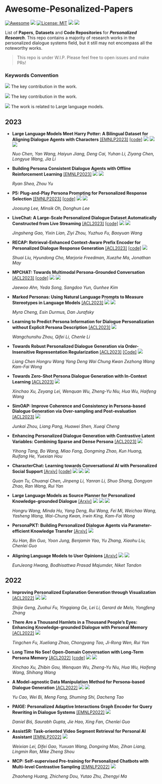 # Awesome-Pesonalized-Papers
[![Awesome](https://awesome.re/badge.svg)](https://github.com/zjunlp/ModelEditingPapers) 
![](https://img.shields.io/github/last-commit/nuochenpku/Awesome-Pesonalized-Papers?color=green) 
[![License: MIT](https://img.shields.io/badge/License-MIT-green.svg)](https://opensource.org/licenses/MIT)
![](https://img.shields.io/badge/PRs-Welcome-red) 
![](https://img.shields.io/badge/PaperNumber-65-brightgreen)

List of **Papers**, **Datasets** and **Code Repositories** for ***Personalized Research***. This repo contains a majority of research works in the personalized dialogue systems field, but it still may not encompass all the noteworthy works. 

> This repo is under W.I.P. Please feel free to open issues and make PRs!


### Keywords Convention

![](https://img.shields.io/badge/Dataset-blue) The key contribution  in the work.

![](https://img.shields.io/badge/Methods-green) The key contribution  in the work.

![](https://img.shields.io/badge/LLMs-brown) The work is related to Large language models.



## 2023


- **Large Language Models Meet Harry Potter: A Bilingual Dataset for Aligning Dialogue Agents with Characters** [[EMNLP2023]](https://arxiv.org/pdf/2211.06869)  [[code]](https://nuochenpku.github.io/HPD.github.io) ![](https://img.shields.io/badge/Dataset-blue) ![](https://img.shields.io/badge/Methods-green) ![](https://img.shields.io/badge/LLMs-brown)

  *Nuo Chen, Yan Wang, Haiyun Jiang, Deng Cai, Yuhan Li, Ziyang Chen, Longyue Wang, Jia Li*

- **Building Persona Consistent Dialogue Agents with Offline Reinforcement Learning** [[EMNLP2023]](https://arxiv.org/pdf/2310.10735)    ![](https://img.shields.io/badge/Methods-green) ![](https://img.shields.io/badge/LLMs-brown)

   *Ryan Shea, Zhou Yu*

- **P5: Plug-and-Play Persona Prompting for Personalized Response Selection** [[EMNLP2023]](https://arxiv.org/pdf/2310.06390)  [[code]](https://github.com/rungjoo/plug-and-play-prompt-persona)   ![](https://img.shields.io/badge/Methods-green) ![](https://img.shields.io/badge/LLMs-brown)

   *Joosung Lee, Minsik Oh, Donghun Lee*

- **LiveChat: A Large-Scale Personalized Dialogue Dataset Automatically Constructed from Live Streaming** [[ACL2023]](https://arxiv.org/abs/2306.08401)  [[code]](https://github.com/gaojingsheng/LiveChat) ![](https://img.shields.io/badge/Dataset-blue)  ![](https://img.shields.io/badge/LLMs-brown)

  *Jingsheng Gao, Yixin Lian, Ziyi Zhou, Yuzhuo Fu, Baoyuan Wang*

- **RECAP: Retrieval-Enhanced Context-Aware Prefix Encoder for Personalized Dialogue Response Generation**  [[ACL2023]](https://aclanthology.org/2023.acl-long.468.pdf)  [[code]](https://github.com/isi-nlp/RECAP)  ![](https://img.shields.io/badge/Methods-green) 

  *Shuai Liu, Hyundong Cho, Marjorie Freedman, Xuezhe Ma, Jonathan May*

- **MPCHAT: Towards Multimodal Persona-Grounded Conversation** [[ACL2023]](https://arxiv.org/abs/2305.16470)  [[code]](http://vision.snu.ac.kr/projects/mpchat) ![](https://img.shields.io/badge/Dataset-blue) ![](https://img.shields.io/badge/Methods-green) 

  *Jaewoo Ahn, Yeda Song, Sangdoo Yun, Gunhee Kim*

- **Marked Personas: Using Natural Language Prompts to Measure Stereotypes in Language Models** [[ACL2023]](https://arxiv.org/abs/2305.18189)  ![](https://img.shields.io/badge/Methods-green) ![](https://img.shields.io/badge/LLMs-brown)

  *Myra Cheng, Esin Durmus, Dan Jurafsky*

- **Learning to Predict Persona Information for Dialogue Personalization without Explicit Persona Description**  [[ACL2023]](https://aclanthology.org/2023.findings-acl.186/)  ![](https://img.shields.io/badge/Methods-green)
  
    *Wangchunshu Zhou, Qifei Li, Chenle Li*

- **Towards Robust Personalized Dialogue Generation via Order-Insensitive Representation Regularization** [[ACL2023]](https://aclanthology.org/2023.findings-acl.186/) [[Code]](https://github.com/ChanLiang/ORIG)  ![](https://img.shields.io/badge/Methods-green)
  
    *Liang Chen  Hongru Wang  Yang Deng  Wai Chung Kwan  Zezhong Wang  Kam-Fai Wong*

- **Towards Zero-Shot Persona Dialogue Generation with In-Context Learning** [[ACL2023]](https://aclanthology.org/2023.findings-acl.90.pdf)  ![](https://img.shields.io/badge/Methods-green)
  
  *Xinchao Xu, Zeyang Lei, Wenquan Wu, Zheng-Yu Niu, Hua Wu, Haifeng Wang*

- **SimOAP: Improve Coherence and Consistency in Persona-based Dialogue Generation via Over-sampling and Post-evaluation** [[ACL2023]](https://aclanthology.org/2023.acl-long.553.pdf)  ![](https://img.shields.io/badge/Methods-green)
  
   *Junkai Zhou, Liang Pang, Huawei Shen, Xueqi Cheng*

- **Enhancing Personalized Dialogue Generation with Contrastive Latent Variables: Combining Sparse and Dense Persona** [[ACL2023]](https://aclanthology.org/2023.acl-long.299.pdf)  ![](https://img.shields.io/badge/Methods-green) 
  
  *Yihong Tang, Bo Wang, Miao Fang, Dongming Zhao, Kun Huang, Ruifang He, Yuexian Hou*

- **CharacterChat: Learning towards Conversational AI with Personalized Social Support** [[Arxiv]](https://arxiv.org/abs/2308.10278)  [[code]](https://github.com/morecry/CharacterChat) ![](https://img.shields.io/badge/Dataset-blue) ![](https://img.shields.io/badge/Methods-green) ![](https://img.shields.io/badge/LLMs-brown)

   *Quan Tu, Chuanqi Chen, Jinpeng Li, Yanran Li, Shuo Shang, Dongyan Zhao, Ran Wang, Rui Yan*


- **Large Language Models as Source Planner for Personalized Knowledge-grounded Dialogue** [[Arxiv]](https://arxiv.org/abs/2310.08840)   ![](https://img.shields.io/badge/Dataset-blue) ![](https://img.shields.io/badge/Methods-green) ![](https://img.shields.io/badge/LLMs-brown)

  *Hongru Wang, Minda Hu, Yang Deng, Rui Wang, Fei Mi, Weichao Wang, Yasheng Wang, Wai-Chung Kwan, Irwin King, Kam-Fai Wong*


- **PersonaPKT: Building Personalized Dialogue Agents via Parameter-efficient Knowledge Transfer** [[Arxiv]](https://arxiv.org/abs/2306.08126)  ![](https://img.shields.io/badge/Methods-green) 

  *Xu Han, Bin Guo, Yoon Jung, Benjamin Yao, Yu Zhang, Xiaohu Liu, Chenlei Guo*

- **Aligning Language Models to User Opinions** [[Arxiv]](https://arxiv.org/abs/2305.14929)  ![](https://img.shields.io/badge/Methods-green) ![](https://img.shields.io/badge/LLMs-brown)

  *EunJeong Hwang, Bodhisattwa Prasad Majumder, Niket Tandon*


## 2022

- **Improving Personalized Explanation Generation through Visualization** [[ACL2022]](https://aclanthology.org/2022.acl-long.20.pdf)  ![](https://img.shields.io/badge/Dataset-blue) ![](https://img.shields.io/badge/Methods-green)
  
    *Shijie Geng, Zuohui Fu, Yingqiang Ge, Lei Li, Gerard de Melo, Yongfeng Zhang*

-  **There Are a Thousand Hamlets in a Thousand People’s Eyes: Enhancing Knowledge-grounded Dialogue with Personal Memory** [[ACL2022]](https://aclanthology.org/2022.acl-long.270.pdf)  ![](https://img.shields.io/badge/Methods-green)

   *Tingchen Fu, Xueliang Zhao, Chongyang Tao, Ji-Rong Wen, Rui Yan*

- **Long Time No See! Open-Domain Conversation with Long-Term Persona Memory** [[ACL2022]](https://aclanthology.org/2022.findings-acl.207/)  [[code]](https://github.com/PaddlePaddle/Research/tree/master/NLP/ACL2022-DuLeMon) ![](https://img.shields.io/badge/Dataset-blue) ![](https://img.shields.io/badge/Methods-green)

    *Xinchao Xu, Zhibin Gou, Wenquan Wu, Zheng-Yu Niu, Hua Wu, Haifeng Wang, Shihang Wang*

- **A Model-agnostic Data Manipulation Method for Persona-based Dialogue Generation** [[ACL2022]](https://aclanthology.org/2022.acl-long.550.pdf)   ![](https://img.shields.io/badge/Dataset-blue) ![](https://img.shields.io/badge/Methods-green)
  
    *Yu Cao, Wei Bi, Meng Fang, Shuming Shi, Dacheng Tao*

- **PAIGE: Personalized Adaptive Interactions Graph Encoder for Query Rewriting in Dialogue Systems** [[EMNLP2022]](https://aclanthology.org/2022.emnlp-industry.40.pdf)   ![](https://img.shields.io/badge/Methods-green)

    *Daniel Biś, Saurabh Gupta, Jie Hao, Xing Fan, Chenlei Guo*

-  **AssistSR: Task-oriented Video Segment Retrieval for Personal AI Assistant** [[EMNLP2022]](https://aclanthology.org/2022.findings-emnlp.24.pdf)   ![](https://img.shields.io/badge/Methods-green)
  
   *Weixian Lei, Difei Gao, Yuxuan Wang, Dongxing Mao, Zihan Liang, Lingmin Ran, Mike Zheng Shou*

-  **MCP: Self-supervised Pre-training for Personalized Chatbots with Multi-level Contrastive Sampling** [[EMNLP2022]](https://aclanthology.org/2022.findings-emnlp.73.pdf)   ![](https://img.shields.io/badge/Methods-green)
  
    *Zhaoheng Huang, Zhicheng Dou, Yutao Zhu, Zhengyi Ma*

   







